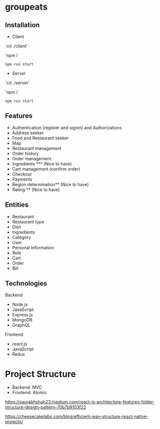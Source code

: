 # groupeats
## Installation
* Client

`cd ./client'

'npm i`

`npm run start`

* Server

`cd ./server'

'npm i` 

`npm run start`

## Features
* Authentication (register and signin) and Authorizations
*	Address seeker
*	Food and Restaurant seeker 
*	Map
*	Restaurant management
*	Order history
*	Order management
*	Ingredients *** (Nice to have)
*	Cart management (confirm order)
*	Checkout
*	Payments
*	Region determination** (Nice to have)
*	Rating ** (Nice to have)

## Entities
*	Restaurant
*	Restaurant type
*	Dish
*	Ingredients 
*	Category
*	User
*	Personal Information
*	Role
*	Cart
*	Order
*	Bill


## Technologies
Backend 
- Node.js
- JavaScript
- Express.js
- MongoDB
- GraphQL

Frontend
- react.js
- JavaScript
- Redux
  
# Project Structure
*	Backend: MVC
*	Frontend: Atomic

https://saurabhshah23.medium.com/react-js-architecture-features-folder-structure-design-pattern-70b7b9103f22

https://cheesecakelabs.com/blog/efficient-way-structure-react-native-projects/
